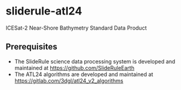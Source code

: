# sliderule-atl24
ICESat-2 Near-Shore Bathymetry Standard Data Product

## Prerequisites
* The SlideRule science data processing system is developed and maintained at https://github.com/SlideRuleEarth
* The ATL24 algorithms are developed and maintained at https://gitlab.com/3dgl/atl24_v2_algorithms